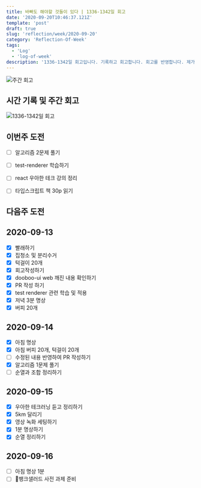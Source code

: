 ```yaml
---
title: 바빠도 해야할 것들이 있다 | 1336-1342일 회고
date: '2020-09-20T10:46:37.121Z'
template: 'post'
draft: true
slug: 'reflection/week/2020-09-20'
category: 'Reflection-Of-Week'
tags:
  - 'Log'
  - 'log-of-week'
description: '1336-1342일 회고입니다. 기록하고 회고합니다. 회고를 반영합니다. 제가 자라는 방식입니다.'
---
```

![주간 회고](https://imgur.com/PwMHNaY.png)



## 시간 기록 및 주간 회고 

![1336-1342일 회고](https://imgur.com/xqFB0Y2.png)


## 이번주 도전
- [ ] 알고리즘 2문제 풀기 
- [ ] test-renderer 학습하기 
- [ ] react 우아한 테크 강의 정리 
- [ ] 타입스크립트 책 30p 읽기 


## 다음주 도전

## 2020-09-13

- [x] 빨래하기 
- [x] 집청소 및 분리수거 
- [x] 턱걸이 20개
- [x] 회고작성하기
- [x] dooboo-ui web 깨진 내용 확인하기 
- [x] PR 작성 하기 
- [x] test renderer 관련 학습 및 적용 
- [x] 저녁 3분 명상 
- [x] 버피 20개 

## 2020-09-14 
- [x] 아침 명상 
- [x] 아침 버피 20개, 턱걸이 20개 
- [ ] 수정된 내용 반영하여 PR 작성하기 
- [x] 알고리즘 1문제 풀기 
- [ ] 순열과 조합 정리하기 

## 2020-09-15
- [x] 우아한 테크러닝 듣고 정리하기 
- [x] 5km 달리기 
- [x] 영상 녹화 세팅하기 
- [x] 1분 명상하기
- [x] 순열 정리하기

## 2020-09-16
- [ ] 아침 명상 1분
- [ ] 뱅크샐러드 사전 과제 준비
